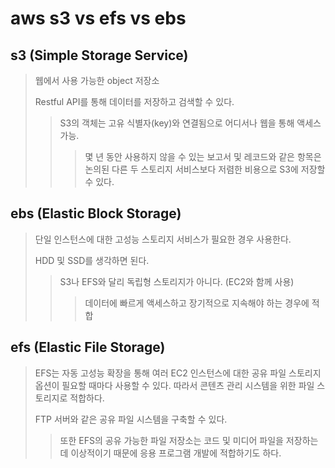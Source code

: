 # aws s3 vs efs vs ebs

## s3 (Simple Storage Service)

> 웹에서 사용 가능한 object 저장소
>
> Restful API를 통해 데이터를 저장하고 검색할 수 있다.
>
> > S3의 객체는 고유 식별자(key)와 연결됨으로 어디서나 웹을 통해 액세스 가능.
> >
> > > 몇 년 동안 사용하지 않을 수 있는 보고서 및 레코드와 같은 항목은 논의된 다른 두 스토리지 서비스보다 저렴한 비용으로 S3에 저장할 수 있다.

## ebs (Elastic Block Storage)

> 단일 인스턴스에 대한 고성능 스토리지 서비스가 필요한 경우 사용한다.
>
> HDD 및 SSD를 생각하면 된다.
>
> > S3나 EFS와 달리 독립형 스토리지가 아니다. (EC2와 함께 사용)
> >
> > > 데이터에 빠르게 액세스하고 장기적으로 지속해야 하는 경우에 적합

## efs (Elastic File Storage)

> EFS는 자동 고성능 확장을 통해 여러 EC2 인스턴스에 대한 공유 파일 스토리지 옵션이 필요할 때마다 사용할 수 있다. 따라서 콘텐츠 관리 시스템을 위한 파일 스토리지로 적합하다.
>
> FTP 서버와 같은 공유 파일 시스템을 구축할 수 있다.
>
> > 또한 EFS의 공유 가능한 파일 저장소는 코드 및 미디어 파일을 저장하는 데 이상적이기 때문에 응용 프로그램 개발에 적합하기도 하다.
